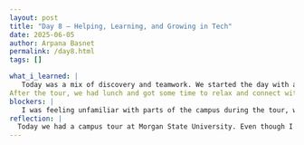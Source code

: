 ```yaml
---
layout: post
title: "Day 8 – Helping, Learning, and Growing in Tech"
date: 2025-06-05
author: Arpana Basnet
permalink: /day8.html
tags: []

what_i_learned: |
   Today was a mix of discovery and teamwork. We started the day with a campus tour at Morgan State University. Everyone met at the business building, and from there, we began exploring the campus. Even though I’m a student here, I realized I haven’t seen a lot of the university. For example, I got to visit the engineering building for the first time today, which was exciting. It made me realize how big and full of opportunities the campus really is. Seeing new places on my own campus felt like exploring something familiar in a completely new way.
After the tour, we had lunch and got some time to relax and connect with others. Then we jumped back into our work with our teams. We spent the rest of the afternoon working on our Python coding project. It was a good mix of focused work and helping each other. We shared ideas, fixed bugs, and supported each other as we made progress on the tasks. I really enjoyed working with my teammates today it felt like we were learning and growing together.
blockers: |
   I was feeling unfamiliar with parts of the campus during the tour, which made it a bit confusing to follow along. Later, during our coding session, we ran into some issues with debugging in Python that took extra time to figure out.One blocker I faced today was handling the logic with True and False values in my if-else statements. I was trying to write a car control program, and I didn’t want the user to be able to enter the same command repeatedly, like starting the car when it’s already started. It was confusing to keep track of whether the car was already started or stopped using a True or False flag. I struggled with placing the conditions correctly and making sure the program responded properly based on the current state. It took a lot of trial and error to finally get it to work the way I wanted. 
reflection: |
  Today we had a campus tour at Morgan State University. Even though I study here, I got to explore new places like the engineering building for the first time. After the tour, we had lunch and worked with our teammates on Python coding. It felt good to collaborate and help each other out. Overall, it was a day of learning, exploring, and working together.
---
```



